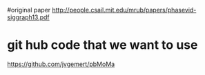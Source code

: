 
#original paper 
http://people.csail.mit.edu/mrub/papers/phasevid-siggraph13.pdf

# git hub code that we want to use
https://github.com/jvgemert/pbMoMa
